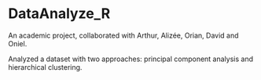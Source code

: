 # DataAnalyze_R
An academic project, collaborated with Arthur, Alizée, Orian, David and Oniel. 

Analyzed a dataset with two approaches: principal component analysis and hierarchical clustering.

